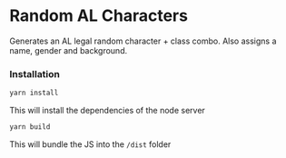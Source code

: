 # Random AL Characters

Generates an AL legal random character + class combo.
Also assigns a name, gender and background.

### Installation

```bash
yarn install
```

This will install the dependencies of the node server

```bash
yarn build
```

This will bundle the JS into the `/dist` folder